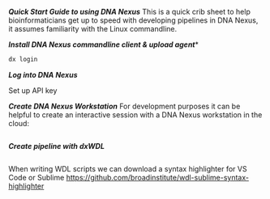 ***Quick Start Guide to using DNA Nexus***
This is a quick crib sheet to help bioinformaticians get up to speed with developing pipelines in DNA Nexus, it assumes familiarity with the Linux commandline.

***Install DNA Nexus commandline client & upload agent****

```bash
dx login
```

***Log into DNA Nexus***

Set up API key

***Create DNA Nexus Workstation***
For development purposes it can be helpful to create an interactive session with a DNA Nexus workstation in the cloud:


```bash

```

***Create pipeline with dxWDL***


```wdl

```

When writing WDL scripts we can download a syntax highlighter for VS Code or Sublime 
https://github.com/broadinstitute/wdl-sublime-syntax-highlighter
